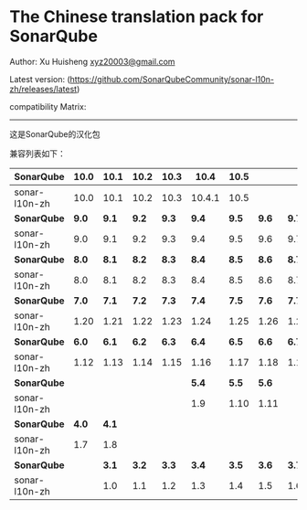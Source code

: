 The Chinese translation pack for SonarQube
=======

Author: Xu Huisheng <xyz20003@gmail.com>

Latest version: (https://github.com/SonarQubeCommunity/sonar-l10n-zh/releases/latest)

compatibility Matrix:

---

这是SonarQube的汉化包

兼容列表如下：

**SonarQube** |**10.0**|**10.1**|**10.2**|**10.3**|**10.4**|**10.5**|        |        |        |        |
--------------|--------|--------|--------|--------|--------|--------|--------|--------|--------|--------|
sonar-l10n-zh |10.0    |10.1    |10.2    |10.3    |10.4.1  |10.5    |        |        |        |        |
**SonarQube** |**9.0** |**9.1** |**9.2** |**9.3** |**9.4** |**9.5** |**9.6** |**9.7** |**9.8** |**9.9** |
sonar-l10n-zh |9.0     |9.1     |9.2     |9.3     |9.4     |9.5     |9.6     |9.7     |9.8     |9.9     |
**SonarQube** |**8.0** |**8.1** |**8.2** |**8.3** |**8.4** |**8.5** |**8.6** |**8.7** |**8.8** |**8.9** |
sonar-l10n-zh |8.0     |8.1     |8.2     |8.3     |8.4     |8.5     |8.6     |8.7     |8.8     |8.9     |
**SonarQube** |**7.0** |**7.1** |**7.2** |**7.3** |**7.4** |**7.5** |**7.6** |**7.7** |**7.8** |**7.9** |
sonar-l10n-zh |1.20    |1.21    |1.22    |1.23    |1.24    |1.25    |1.26    |1.27    |1.28    |1.29    |
**SonarQube** |**6.0** |**6.1** |**6.2** |**6.3** |**6.4** |**6.5** |**6.6** |**6.7** |        |        |
sonar-l10n-zh |1.12    |1.13    |1.14    |1.15    |1.16    |1.17    |1.18    |1.19    |        |        |
**SonarQube** |        |        |        |        |**5.4** |**5.5** |**5.6** |        |        |        |
sonar-l10n-zh |        |        |        |        |1.9     |1.10    |1.11    |        |        |        |
**SonarQube** |**4.0** |**4.1** |        |        |        |        |        |        |        |        |
sonar-l10n-zh |1.7     |1.8     |        |        |        |        |        |        |        |        |
**SonarQube** |        |**3.1** |**3.2** |**3.3** |**3.4** |**3.5** |**3.6** |**3.7** |        |        |
sonar-l10n-zh |        |1.0     |1.1     |1.2     |1.3     |1.4     |1.5     |1.6     |        |        |

